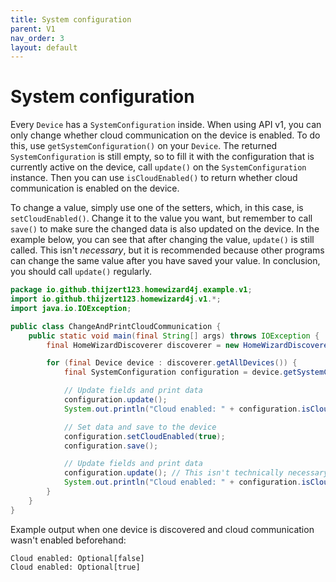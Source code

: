 ```yaml
---
title: System configuration
parent: V1
nav_order: 3
layout: default
---
```


# System configuration
Every `Device` has a `SystemConfiguration` inside. When using API v1, you can only change whether cloud communication on the device is enabled. To do this, use `getSystemConfiguration()` on your `Device`. The returned `SystemConfiguration` is still empty, so to fill it with the configuration that is currently active on the device, call `update()` on the `SystemConfiguration` instance. Then you can use `isCloudEnabled()` to return whether cloud communication is enabled on the device.

To change a value, simply use one of the setters, which, in this case, is `setCloudEnabled()`. Change it to the value you want, but remember to call `save()` to make sure the changed data is also updated on the device.
In the example below, you can see that after changing the value, `update()` is still called. This isn't _necessary_, but it is recommended because other programs can change the same value after you have saved your value.
In conclusion, you should call `update()` regularly.
```java
package io.github.thijzert123.homewizard4j.example.v1;
import io.github.thijzert123.homewizard4j.v1.*;
import java.io.IOException;

public class ChangeAndPrintCloudCommunication {
    public static void main(final String[] args) throws IOException {
        final HomeWizardDiscoverer discoverer = new HomeWizardDiscoverer(1000);

        for (final Device device : discoverer.getAllDevices()) {
            final SystemConfiguration configuration = device.getSystemConfiguration();

            // Update fields and print data
            configuration.update();
            System.out.println("Cloud enabled: " + configuration.isCloudEnabled());

            // Set data and save to the device
            configuration.setCloudEnabled(true);
            configuration.save();

            // Update fields and print data
            configuration.update(); // This isn't technically necessary, but it's good practise
            System.out.println("Cloud enabled: " + configuration.isCloudEnabled());
        }
    }
}
```
Example output when one device is discovered and cloud communication wasn't enabled beforehand:
```
Cloud enabled: Optional[false]
Cloud enabled: Optional[true]
```